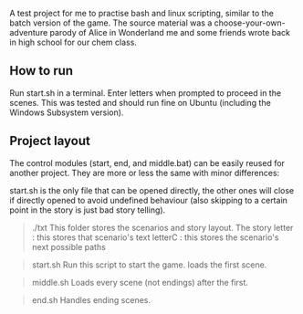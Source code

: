 A test project for me to practise bash and linux scripting, similar to the batch version of the game. The source material was a choose-your-own-adventure parody of Alice in Wonderland me and some friends wrote back in high school for our chem class.

How to run
----------
Run start.sh in a terminal. Enter letters when prompted to proceed in the scenes. This was tested and should run fine on Ubuntu (including the Windows Subsystem version). 

Project layout
--------------
The control modules (start, end, and middle.bat) can be easily reused for another project.
They are more or less the same with minor differences:

start.sh is the only file that can be opened directly, the other ones will close if directly opened to avoid undefined behaviour (also skipping to a certain point in the story is just bad story telling).

> ./txt
	This folder stores the scenarios and story layout. The story 
	letter : this stores that scenario's text
	letterC :  this stores the scenario's next possible paths

> start.sh
	Run this script to start the game. loads the first scene.

> middle.sh
	Loads every scene (not endings) after the first.

> end.sh
	Handles ending scenes.
